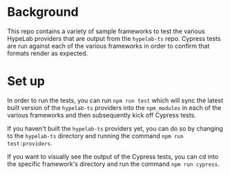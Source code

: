 # Background

This repo contains a variety of sample frameworks to test the various HypeLab providers that are output from the `hypelab-ts` repo. Cypress tests are run against each of the various frameworks in order to confirm that formats render as expected.

# Set up

In order to run the tests, you can run `npm run test` which will sync the latest built version of the `hypelab-ts` providers into the `npm_modules` in each of the various frameworks and then subsequently kick off Cypress tests.

If you haven't built the `hypelab-ts` providers yet, you can do so by changing to the `hypelab-ts` directory and running the command `npm run test:providers`.

If you want to visually see the output of the Cypress tests, you can cd into the specific framework's directory and run the command `npm run cypress`.
